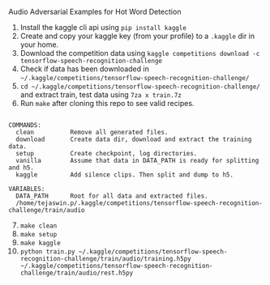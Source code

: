 Audio Adversarial Examples for Hot Word Detection

1. Install the kaggle cli api using `pip install kaggle`
2. Create and copy your kaggle key (from your profile) to a `.kaggle` dir in your home.
3. Download the competition data using `kaggle competitions download -c tensorflow-speech-recognition-challenge`
4. Check if data has been downloaded in `~/.kaggle/competitions/tensorflow-speech-recognition-challenge/`
5. `cd ~/.kaggle/competitions/tensorflow-speech-recognition-challenge/` and extract train, test data using `7za x train.7z`
6. Run `make` after cloning this repo to see valid recipes.
```

COMMANDS:
  clean          Remove all generated files.
  download       Create data dir, download and extract the training data.
  setup          Create checkpoint, log directories.
  vanilla        Assume that data in DATA_PATH is ready for splitting and h5.
  kaggle         Add silence clips. Then split and dump to h5.

VARIABLES:
  DATA_PATH      Root for all data and extracted files.
  /home/tejaswin.p/.kaggle/competitions/tensorflow-speech-recognition-challenge/train/audio

```
7. `make clean`
8. `make setup`
9. `make kaggle`
10. `python train.py ~/.kaggle/competitions/tensorflow-speech-recognition-challenge/train/audio/training.h5py ~/.kaggle/competitions/tensorflow-speech-recognition-challenge/train/audio/rest.h5py`

